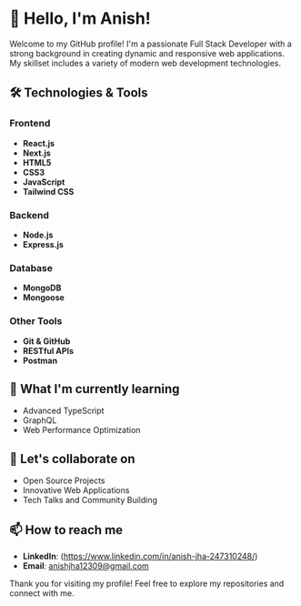 # 👋 Hello, I'm Anish!

Welcome to my GitHub profile! I'm a passionate Full Stack Developer with a strong background in creating dynamic and responsive web applications. My skillset includes a variety of modern web development technologies.

## 🛠️ Technologies & Tools

### Frontend
- **React.js**
- **Next.js**
- **HTML5**
- **CSS3**
- **JavaScript**
- **Tailwind CSS**

### Backend
- **Node.js**
- **Express.js**

### Database
- **MongoDB**
- **Mongoose**

### Other Tools
- **Git & GitHub**
- **RESTful APIs**
- **Postman**

## 🌱 What I'm currently learning

- Advanced TypeScript
- GraphQL
- Web Performance Optimization
  

## 👯 Let's collaborate on

- Open Source Projects
- Innovative Web Applications
- Tech Talks and Community Building

## 📫 How to reach me

- **LinkedIn**: (https://www.linkedin.com/in/anish-jha-247310248/)
- **Email**: anishjha12309@gmail.com

Thank you for visiting my profile! Feel free to explore my repositories and connect with me.
